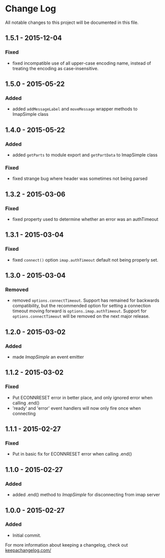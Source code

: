 # Change Log
All notable changes to this project will be documented in this file.

## 1.5.1 - 2015-12-04
### Fixed
 - fixed incompatible use of all upper-case encoding name, instead of treating
   the encoding as case-insensitive.

## 1.5.0 - 2015-05-22
### Added
 - added `addMessageLabel` and `moveMessage` wrapper methods to ImapSimple class

## 1.4.0 - 2015-05-22
### Added
 - added `getParts` to module export and `getPartData` to ImapSimple class

### Fixed
 - fixed strange bug where header was sometimes not being parsed

## 1.3.2 - 2015-03-06
### Fixed
 - fixed property used to determine whether an error was an authTimeout

## 1.3.1 - 2015-03-04
### Fixed
 - fixed `connect()` option `imap.authTimeout` default not being properly set.

## 1.3.0 - 2015-03-04
### Removed
 - removed `options.connectTimeout`. Support has remained for backwards compatibility, but the recommended
 option for setting a connection timeout moving forward is `options.imap.authTimeout`. Support for
 `options.connectTimeout` will be removed on the next major release.

## 1.2.0 - 2015-03-02
### Added
 - made *ImapSimple* an event emitter

## 1.1.2 - 2015-03-02
### Fixed
 - Put ECONNRESET error in better place, and only ignored error when calling .end()
 - 'ready' and 'error' event handlers will now only fire once when connecting

## 1.1.1 - 2015-02-27
### Fixed
 - Put in basic fix for ECONNRESET error when calling .end()

## 1.1.0 - 2015-02-27
### Added
 - added .end() method to *ImapSimple* for disconnecting from imap server

## 1.0.0 - 2015-02-27
### Added
 - Initial commit.

For more information about keeping a changelog, check out [keepachangelog.com/](http://keepachangelog.com/)

